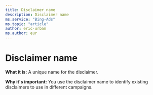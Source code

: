 ```yaml
---
title: Disclaimer name
description: Disclaimer name
ms.service: "Bing-Ads"
ms.topic: "article"
author: eric-urban
ms.author: eur
---
```


# Disclaimer name

**What it is:** A unique name for the disclaimer.

**Why it's important:** You use the disclaimer name to identify existing disclaimers to use in different campaigns.


